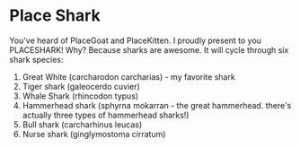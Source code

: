 # Place Shark

You've heard of PlaceGoat and PlaceKitten. I proudly present to you PLACESHARK! Why? Because sharks are awesome. It will cycle through six shark species:

1) Great White (carcharodon carcharias) - my favorite shark
2) Tiger shark (galeocerdo cuvier)
3) Whale Shark (rhincodon typus)
4) Hammerhead shark (sphyrna mokarran - the great hammerhead. there's actually three types of hammerhead sharks!)
5) Bull shark (carcharhinus leucas)
6) Nurse shark (ginglymostoma cirratum)

